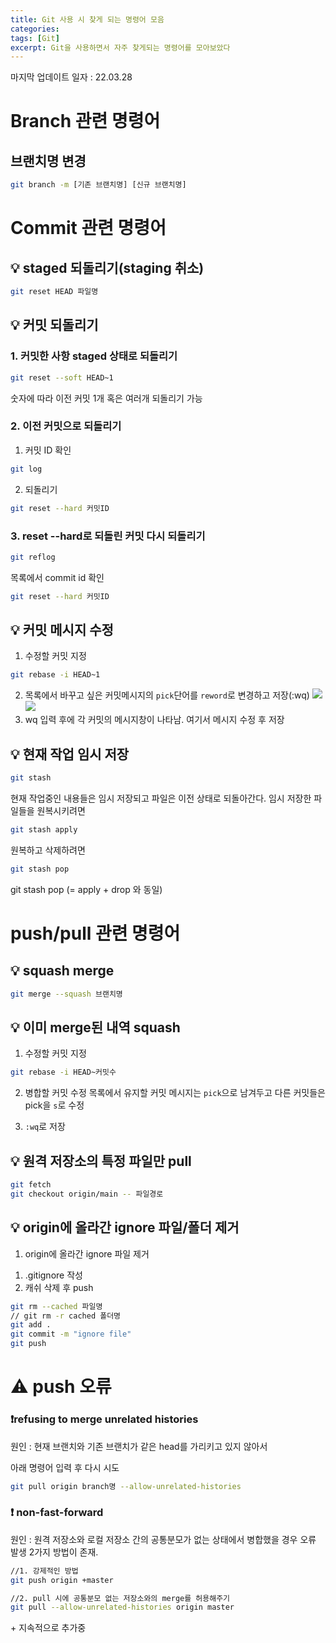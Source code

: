 ```yaml
---
title: Git 사용 시 찾게 되는 명령어 모음
categories:
tags: [Git]
excerpt: Git을 사용하면서 자주 찾게되는 명령어를 모아보았다
---
```


마지막 업데이트 일자 : 22.03.28

# Branch 관련 명령어

## 브랜치명 변경

```bash
git branch -m [기존 브랜치명] [신규 브랜치명]
```

# Commit 관련 명령어

## 💡 staged 되돌리기(staging 취소)

```bash
git reset HEAD 파일명
```

## 💡 커밋 되돌리기

### 1. 커밋한 사항 staged 상태로 되돌리기

```bash
git reset --soft HEAD~1
```

숫자에 따라 이전 커밋 1개 혹은 여러개 되돌리기 가능

### 2. 이전 커밋으로 되돌리기

1. 커밋 ID 확인

```bash
git log
```

2. 되돌리기

```bash
git reset --hard 커밋ID
```

### 3. reset --hard로 되돌린 커밋 다시 되돌리기

```bash
git reflog
```

목록에서 commit id 확인

```bash
git reset --hard 커밋ID
```

## 💡 커밋 메시지 수정

1. 수정할 커밋 지정

```bash
git rebase -i HEAD~1
```

2. 목록에서 바꾸고 싶은 커밋메시지의 `pick`단어를 `reword`로 변경하고 저장(:wq)
   <img src="https://images.velog.io/images/yeyo0x0/post/c6cb7e3d-d729-4d2c-9ff5-2f2e8edf5d7b/%E1%84%89%E1%85%B3%E1%84%8F%E1%85%B3%E1%84%85%E1%85%B5%E1%86%AB%E1%84%89%E1%85%A3%E1%86%BA%202022-03-15%20%E1%84%8B%E1%85%A9%E1%84%8C%E1%85%A5%E1%86%AB%2010.34.38.png"/><img src="https://images.velog.io/images/yeyo0x0/post/233f5162-9138-4612-a478-7f74239c4104/%E1%84%89%E1%85%B3%E1%84%8F%E1%85%B3%E1%84%85%E1%85%B5%E1%86%AB%E1%84%89%E1%85%A3%E1%86%BA%202022-03-15%20%E1%84%8B%E1%85%A9%E1%84%8C%E1%85%A5%E1%86%AB%2010.34.54.png"/>
3. wq 입력 후에 각 커밋의 메시지창이 나타남. 여기서 메시지 수정 후 저장

## 💡 현재 작업 임시 저장

```bash
git stash
```

현재 작업중인 내용들은 임시 저장되고 파일은 이전 상태로 되돌아간다.
임시 저장한 파일들을 원복시키려면

```bash
git stash apply
```

원복하고 삭제하려면

```bash
git stash pop
```

git stash pop (= apply + drop 와 동일)

# push/pull 관련 명령어

## 💡 squash merge

```bash
git merge --squash 브랜치명
```

## 💡 이미 merge된 내역 squash

1. 수정할 커밋 지정

```bash
git rebase -i HEAD~커밋수
```

2. 병합할 커밋 수정
   목록에서 유지할 커밋 메시지는 `pick`으로 남겨두고 다른 커밋들은 pick을 `s`로 수정

3. `:wq`로 저장

## 💡 원격 저장소의 특정 파일만 pull

```bash
git fetch
git checkout origin/main -- 파일경로
```

## 💡 origin에 올라간 ignore 파일/폴더 제거

1. origin에 올라간 ignore 파일 제거

1) .gitignore 작성
2) 캐쉬 삭제 후 push

```bash
git rm --cached 파일명
// git rm -r cached 폴더명
git add .
git commit -m "ignore file"
git push
```

# ⚠️ push 오류

### ❗️refusing to merge unrelated histories

원인 : 현재 브랜치와 기존 브랜치가 같은 head를 가리키고 있지 않아서

아래 명령어 입력 후 다시 시도

```bash
git pull origin branch명 --allow-unrelated-histories
```

### ❗️ non-fast-forward

원인 : 원격 저장소와 로컬 저장소 간의 공통분모가 없는 상태에서 병합했을 경우 오류 발생
2가지 방법이 존재.

```bash
//1. 강제적인 방법
git push origin +master

//2. pull 시에 공통분모 없는 저장소와의 merge를 허용해주기
git pull --allow-unrelated-histories origin master
```

\+ 지속적으로 추가중
